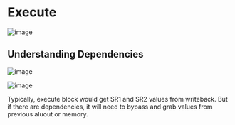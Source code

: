 # Execute

![image](https://github.com/coolnikitav/coding-lessons/assets/30304422/c8fb7e73-74b7-4dc5-8f65-19579ac40f5b)

## Understanding Dependencies
![image](https://github.com/coolnikitav/coding-lessons/assets/30304422/fcbfc29f-33ee-4241-a152-a48ee547d4b2)

![image](https://github.com/coolnikitav/coding-lessons/assets/30304422/2e409569-c86f-4911-8147-80b9e67d2d11)

Typically, execute block would get SR1 and SR2 values from writeback. But if there are dependencies, it will need to bypass and grab values from previous aluout or memory.
